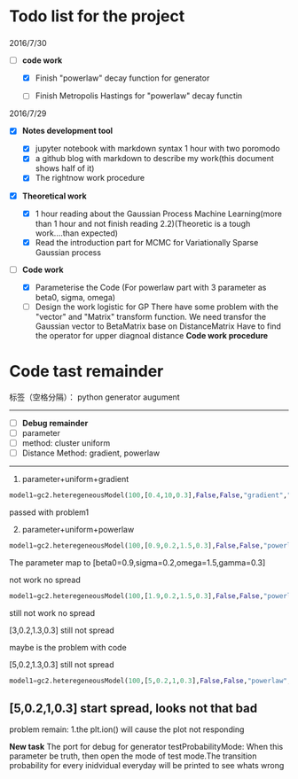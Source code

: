 # Todo list for the project
### 
2016/7/30

- [ ] **code work**

   - [x] Finish "powerlaw" decay function for generator
   - [ ] Finish Metropolis Hastings for "powerlaw" decay functin




2016/7/29

- [x] **Notes development tool**

    - [x] jupyter notebook with markdown syntax 1 hour with two poromodo
    - [x] a github blog with markdown to describe my work(this document shows half of it)  
    - [x] The rightnow work procedure
-  [x]  **Theoretical work** 

    - [x] 1 hour reading about the Gaussian Process Machine Learning(more than 1 hour and not finish reading 2.2)(Theoretic is a tough work....than expected)
    - [x] Read the introduction part for MCMC for Variationally Sparse Gaussian process
- [ ] **Code work**

    - [x] Parameterise the Code (For powerlaw part with 3 parameter as beta0, sigma, omega)
    - [ ] Design the work logistic for GP
    There have some problem with the "vector" and "Matrix" transform function.
    We need transfor the Gaussian vector to BetaMatrix base on DistanceMatrix
    Have to find the operator for upper diagnoal distance
**Code work procedure**
# Code tast remainder

标签（空格分隔）： python generator augument   

---

- [ ] **Debug remainder**
 - [ ] parameter
 - [ ] method: cluster uniform
 - [ ] Distance Method: gradient, powerlaw

---

 

 1. parameter+uniform+gradient
```python
model1=gc2.heteregeneousModel(100,[0.4,10,0.3],False,False,"gradient","uniform")
```
passed with problem1

 2. parameter+uniform+powerlaw
```python
model1=gc2.heteregeneousModel(100,[0.9,0.2,1.5,0.3],False,False,"powerlaw","uniform")
```
The parameter map to [beta0=0.9,sigma=0.2,omega=1.5,gamma=0.3]

not work
no spread

```python
model1=gc2.heteregeneousModel(100,[1.9,0.2,1.5,0.3],False,False,"powerlaw","uniform")
```
still not work
no spread

[3,0.2,1.3,0.3]
still not spread

maybe is the problem with code

[5,0.2,1.3,0.3]
still not spread


```python
model1=gc2.heteregeneousModel(100,[5,0.2,1,0.3],False,False,"powerlaw","uniform",True)
```
[5,0.2,1,0.3]
start spread, looks not that bad
---
problem remain:
1.the plt.ion() will cause the plot not responding


**New task**
The port for debug for generator
testProbabilityMode: When this parameter be truth, then open the mode of test mode.The transition probability for every inidvidual everyday will be printed to see whats wrong
